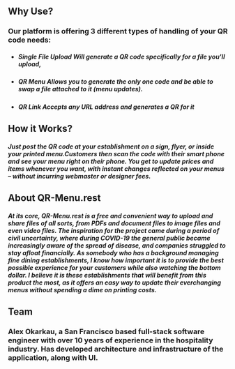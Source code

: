 ## Why Use?
### Our platform is offering 3 different types of handling of your QR code needs:
  - ##### **Single File Upload** Will generate a QR code specifically for a file you'll upload,
  - ##### **QR Menu** Allows you to generate the only one code and be able to swap a file attached to it (menu updates).
  - ##### **QR Link** Accepts any URL address and generates a QR for it

## How it Works?
##### Just post the QR code at your establishment on a sign, flyer, or inside your printed menu.Customers then scan the code with their smart phone and see your menu right on their phone. You get to update prices and items whenever you want, with instant changes reflected on your menus – without incurring webmaster or designer fees.

## About QR-Menu.rest
##### At its core, QR-Menu.rest is a free and convenient way to upload and share files of all sorts, from PDFs and document files to image files and even video files. The inspiration for the project came during a period of civil uncertainty, where during COVID-19 the general public became increasingly aware of the spread of disease, and companies struggled to stay afloat financially. As somebody who has a background managing fine dining establishments, I know how important it is to provide the best possible experience for your customers while also watching the bottom dollar. I believe it is these establishments that will benefit from this product the most, as it offers an easy way to update their everchanging menus without spending a dime on printing costs. 

## Team
### Alex Okarkau, a San Francisco based full-stack software engineer with over 10 years of experience in the hospitality industry. Has developed architecture and infrastructure of the application, along with UI.